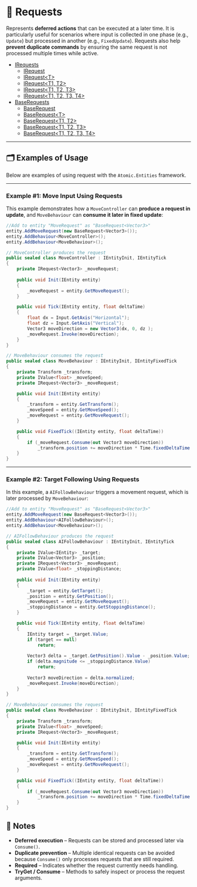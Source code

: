 # 🧩 Requests

Represents **deferred actions** that can be executed at a later time. It is particularly useful for scenarios where
input is collected in one phase (e.g., `Update`) but processed in another (e.g., `FixedUpdate`).
Requests also help **prevent duplicate commands** by ensuring the same request is not processed multiple times while
active.

- [IRequests](IRequests.md) <!-- + -->
    - [IRequest](IRequest.md) <!-- + -->
    - [IRequest&lt;T&gt;](IRequest%601.md) <!-- + -->
    - [IRequest&lt;T1, T2&gt;](IRequest%602.md) <!-- + -->
    - [IRequest&lt;T1, T2, T3&gt;](IRequest%603.md)  <!-- + -->
    - [IRequest&lt;T1, T2, T3, T4&gt;](IRequest%604.md) <!-- + -->
- [BaseRequests](BaseRequests.md) <!-- + -->
    - [BaseRequest](BaseRequest.md) <!-- + -->
    - [BaseRequest&lt;T&gt;](BaseRequest%601.md) <!-- + -->
    - [BaseRequest&lt;T1, T2&gt;](BaseRequest%602.md) <!-- + -->
    - [BaseRequest&lt;T1, T2, T3&gt;](BaseRequest%603.md) <!-- + -->
    - [BaseRequest&lt;T1, T2, T3, T4&gt;](BaseRequest%604.md) <!-- + -->

---

## 🗂 Examples of Usage

Below are examples of using request with the `Atomic.Entities` framework.

---

### Example #1: Move Input Using Requests

This example demonstrates how a `MoveController` can **produce a request in update**, and `MoveBehaviour` can **consume
it later in fixed update**:

```csharp
//Add to entity "MoveRequest" as "BaseRequest<Vector3>"
entity.AddMoveRequest(new BaseRequest<Vector3>());
entity.AddBehaviour<MoveController>();
entity.AddBehaviour<MoveBehaviour>();
```

```csharp
// MoveController produces the request
public sealed class MoveController : IEntityInit, IEntityTick
{
    private IRequest<Vector3> _moveRequest;
    
    public void Init(IEntity entity)
    {
        _moveRequest = entity.GetMoveRequest();    
    }

    public void Tick(IEntity entity, float deltaTime)
    {
        float dx = Input.GetAxis("Horizontal");
        float dz = Input.GetAxis("Vertical");
        Vector3 moveDirection = new Vector3(dx, 0, dz );
        _moveRequest.Invoke(moveDirection);
    }
}
```

```csharp
// MoveBehaviour consumes the request
public sealed class MoveBehaviour : IEntityInit, IEntityFixedTick
{
    private Transform _transform;
    private IValue<float> _moveSpeed;
    private IRequest<Vector3> _moveRequest;

    public void Init(IEntity entity)
    {
        _transform = entity.GetTransform();
        _moveSpeed = entity.GetMoveSpeed();
        _moveRequest = entity.GetMoveRequest();
    }

    public void FixedTick((IEntity entity, float deltaTime))
    {
        if (_moveRequest.Consume(out Vector3 moveDirection))
            _transform.position += moveDirection * Time.fixedDeltaTime * _moveSpeed.Value;
    }
}
```

---

### Example #2: Target Following Using Requests

In this example, a `AIFollowBehaviour` triggers a movement request, which is later processed by `MoveBehaviour`:

```csharp
//Add to entity "MoveRequest" as "BaseRequest<Vector3>"
entity.AddMoveRequest(new BaseRequest<Vector3>());
entity.AddBehaviour<AIFollowBehaviour>();
entity.AddBehaviour<MoveBehaviour>();
```

```csharp
// AIFollowBehaviour produces the request
public sealed class AIFollowBehaviour : IEntityInit, IEntityTick
{
    private IValue<IEntity> _target;
    private IValue<Vector3> _position;
    private IRequest<Vector3> _moveRequest;
    private IValue<float> _stoppingDistance;
    
    public void Init(IEntity entity)
    {
        _target = entity.GetTarget();
        _position = entity.GetPosition();
        _moveRequest = entity.GetMoveRequest();    
        _stoppingDistance = entity.GetStoppingDistance();
    }

    public void Tick(IEntity entity, float deltaTime)
    {
        IEntity target = _target.Value;
        if (target == null)
            return;
        
        Vector3 delta = _target.GetPosition().Value - _position.Value;
        if (delta.magnitude <= _stoppingDistance.Value)
            return;
        
        Vector3 moveDirection = delta.normalized;
        _moveRequest.Invoke(moveDirection);
    }
}
```

```csharp
// MoveBehaviour consumes the request
public sealed class MoveBehaviour : IEntityInit, IEntityFixedTick
{
    private Transform _transform;
    private IValue<float> _moveSpeed;
    private IRequest<Vector3> _moveRequest;

    public void Init(IEntity entity)
    {
        _transform = entity.GetTransform();
        _moveSpeed = entity.GetMoveSpeed();
        _moveRequest = entity.GetMoveRequest();
    }

    public void FixedTick((IEntity entity, float deltaTime))
    {
        if (_moveRequest.Consume(out Vector3 moveDirection))
            _transform.position += moveDirection * Time.fixedDeltaTime * _moveSpeed.Value;
    }
}
```

## 📝 Notes

- **Deferred execution** – Requests can be stored and processed later via `Consume()`.
- **Duplicate prevention** – Multiple identical requests can be avoided because `Consume()` only processes requests that
  are still required.
- **Required** – Indicates whether the request currently needs handling.
- **TryGet / Consume** – Methods to safely inspect or process the request arguments.